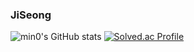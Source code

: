 ### JiSeong

![min0's GitHub stats](https://github-readme-stats.vercel.app/api?username=JSK0406&show_icons=true&theme=darka&count_private=true)
[![Solved.ac Profile](http://mazassumnida.wtf/api/v2/generate_badge?boj=mingyi2006)](https://solved.ac/mingyi2006/)

<!--
**JSK0406/JSK0406** is a ✨ _special_ ✨ repository because its `README.md` (this file) appears on your GitHub profile.

Here are some ideas to get you started:

- 🔭 I’m currently working on ...
- 🌱 I’m currently learning ...
- 👯 I’m looking to collaborate on ...
- 🤔 I’m looking for help with ...
- 💬 Ask me about ...
- 📫 How to reach me: ...
- 😄 Pronouns: ...
- ⚡ Fun fact: ...
-->
